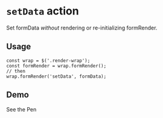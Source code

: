 # `setData` action

Set formData *without* rendering or re-initializing formRender.

## Usage
<pre><code class="js">const wrap = $('.render-wrap');
const formRender = wrap.formRender();
// then
wrap.formRender('setData', formData);
</code></pre>

## Demo
<p data-height="300" data-theme-id="22927" data-slug-hash="MWrgyJV" data-default-tab="js,result" data-user="kevinchappell" data-pen-title="formRender: userData" class="codepen">See the Pen</p>
